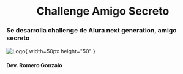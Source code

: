 <h1 align="center">Challenge Amigo Secreto </h1>


<h3>Se desarrolla challenge de Alura next generation, amigo secreto</h3>


![Logo](<Diseño sin título.gif>){ width=50px  height="50" }
<h4>Dev. Romero Gonzalo</h4>